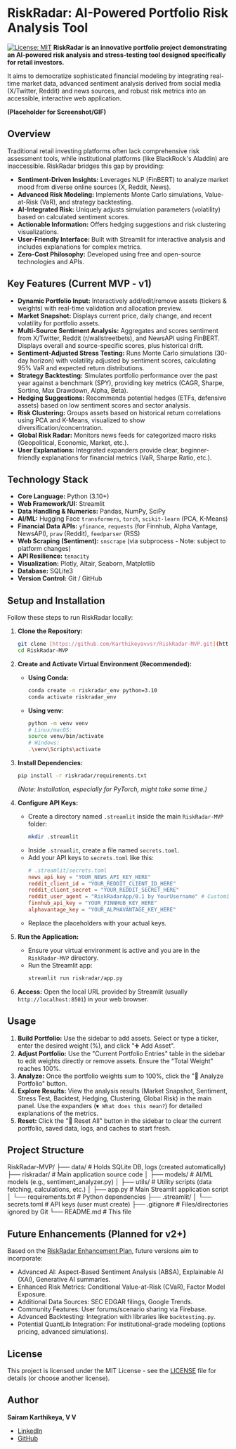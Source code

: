 # RiskRadar: AI-Powered Portfolio Risk Analysis Tool

[![License: MIT](https://img.shields.io/badge/License-MIT-yellow.svg)](https://opensource.org/licenses/MIT) **RiskRadar is an innovative portfolio project demonstrating an AI-powered risk analysis and stress-testing tool designed specifically for retail investors.**

It aims to democratize sophisticated financial modeling by integrating real-time market data, advanced sentiment analysis derived from social media (X/Twitter, Reddit) and news sources, and robust risk metrics into an accessible, interactive web application.


**(Placeholder for Screenshot/GIF)**
## Overview

Traditional retail investing platforms often lack comprehensive risk assessment tools, while institutional platforms (like BlackRock's Aladdin) are inaccessible. RiskRadar bridges this gap by providing:

* **Sentiment-Driven Insights:** Leverages NLP (FinBERT) to analyze market mood from diverse online sources (X, Reddit, News).
* **Advanced Risk Modeling:** Implements Monte Carlo simulations, Value-at-Risk (VaR), and strategy backtesting.
* **AI-Integrated Risk:** Uniquely adjusts simulation parameters (volatility) based on calculated sentiment scores.
* **Actionable Information:** Offers hedging suggestions and risk clustering visualizations.
* **User-Friendly Interface:** Built with Streamlit for interactive analysis and includes explanations for complex metrics.
* **Zero-Cost Philosophy:** Developed using free and open-source technologies and APIs.

## Key Features (Current MVP - v1)

* **Dynamic Portfolio Input:** Interactively add/edit/remove assets (tickers & weights) with real-time validation and allocation preview.
* **Market Snapshot:** Displays current price, daily change, and recent volatility for portfolio assets.
* **Multi-Source Sentiment Analysis:** Aggregates and scores sentiment from X/Twitter, Reddit (r/wallstreetbets), and NewsAPI using FinBERT. Displays overall and source-specific scores, plus historical drift.
* **Sentiment-Adjusted Stress Testing:** Runs Monte Carlo simulations (30-day horizon) with volatility adjusted by sentiment scores, calculating 95% VaR and expected return distributions.
* **Strategy Backtesting:** Simulates portfolio performance over the past year against a benchmark (SPY), providing key metrics (CAGR, Sharpe, Sortino, Max Drawdown, Alpha, Beta).
* **Hedging Suggestions:** Recommends potential hedges (ETFs, defensive assets) based on low sentiment scores and sector analysis.
* **Risk Clustering:** Groups assets based on historical return correlations using PCA and K-Means, visualized to show diversification/concentration.
* **Global Risk Radar:** Monitors news feeds for categorized macro risks (Geopolitical, Economic, Market, etc.).
* **User Explanations:** Integrated expanders provide clear, beginner-friendly explanations for financial metrics (VaR, Sharpe Ratio, etc.).

## Technology Stack

* **Core Language:** Python (3.10+)
* **Web Framework/UI:** Streamlit
* **Data Handling & Numerics:** Pandas, NumPy, SciPy
* **AI/ML:** Hugging Face `transformers`, `torch`, `scikit-learn` (PCA, K-Means)
* **Financial Data APIs:** `yfinance`, `requests` (for Finnhub, Alpha Vantage, NewsAPI), `praw` (Reddit), `feedparser` (RSS)
* **Web Scraping (Sentiment):** `snscrape` (via subprocess - Note: subject to platform changes)
* **API Resilience:** `tenacity`
* **Visualization:** Plotly, Altair, Seaborn, Matplotlib
* **Database:** SQLite3
* **Version Control:** Git / GitHub

## Setup and Installation

Follow these steps to run RiskRadar locally:

1.  **Clone the Repository:**
    ```bash
    git clone [https://github.com/Karthikeyavvsr/RiskRadar-MVP.git](https://github.com/Karthikeyavvsr/RiskRadar-MVP.git) # Replace with your repo URL if different
    cd RiskRadar-MVP
    ```

2.  **Create and Activate Virtual Environment (Recommended):**
    * **Using Conda:**
        ```bash
        conda create -n riskradar_env python=3.10
        conda activate riskradar_env
        ```
    * **Using venv:**
        ```bash
        python -m venv venv
        # Linux/macOS:
        source venv/bin/activate
        # Windows:
        .\venv\Scripts\activate
        ```

3.  **Install Dependencies:**
    ```bash
    pip install -r riskradar/requirements.txt
    ```
    *(Note: Installation, especially for PyTorch, might take some time.)*

4.  **Configure API Keys:**
    * Create a directory named `.streamlit` inside the main `RiskRadar-MVP` folder:
        ```bash
        mkdir .streamlit
        ```
    * Inside `.streamlit`, create a file named `secrets.toml`.
    * Add your API keys to `secrets.toml` like this:
        ```toml
        # .streamlit/secrets.toml
        news_api_key = "YOUR_NEWS_API_KEY_HERE"
        reddit_client_id = "YOUR_REDDIT_CLIENT_ID_HERE"
        reddit_client_secret = "YOUR_REDDIT_SECRET_HERE"
        reddit_user_agent = "RiskRadarApp/0.1 by YourUsername" # Customize if needed
        finnhub_api_key = "YOUR_FINNHUB_KEY_HERE"
        alphavantage_key = "YOUR_ALPHAVANTAGE_KEY_HERE"
        ```
    * Replace the placeholders with your actual keys.

5.  **Run the Application:**
    * Ensure your virtual environment is active and you are in the `RiskRadar-MVP` directory.
    * Run the Streamlit app:
        ```bash
        streamlit run riskradar/app.py
        ```

6.  **Access:** Open the local URL provided by Streamlit (usually `http://localhost:8501`) in your web browser.

## Usage

1.  **Build Portfolio:** Use the sidebar to add assets. Select or type a ticker, enter the desired weight (%), and click "➕ Add Asset".
2.  **Adjust Portfolio:** Use the "Current Portfolio Entries" table in the sidebar to edit weights directly or remove assets. Ensure the "Total Weight" reaches 100%.
3.  **Analyze:** Once the portfolio weights sum to 100%, click the "🚀 Analyze Portfolio" button.
4.  **Explore Results:** View the analysis results (Market Snapshot, Sentiment, Stress Test, Backtest, Hedging, Clustering, Global Risk) in the main panel. Use the expanders (`▼ What does this mean?`) for detailed explanations of the metrics.
5.  **Reset:** Click the "🔄 Reset All" button in the sidebar to clear the current portfolio, saved data, logs, and caches to start fresh.

## Project Structure
RiskRadar-MVP/
├── data/                 # Holds SQLite DB, logs (created automatically)
├── riskradar/            # Main application source code
│   ├── models/           # AI/ML models (e.g., sentiment_analyzer.py)
│   ├── utils/            # Utility scripts (data fetching, calculations, etc.)
│   ├── app.py            # Main Streamlit application script
│   └── requirements.txt  # Python dependencies
├── .streamlit/
│   └── secrets.toml      # API keys (user must create)
├── .gitignore            # Files/directories ignored by Git
└── README.md             # This file

## Future Enhancements (Planned for v2+)

Based on the [RiskRadar Enhancement Plan](link_to_enhancement_plan_doc_or_wiki), future versions aim to incorporate:

* Advanced AI: Aspect-Based Sentiment Analysis (ABSA), Explainable AI (XAI), Generative AI summaries.
* Enhanced Risk Metrics: Conditional Value-at-Risk (CVaR), Factor Model Exposure.
* Additional Data Sources: SEC EDGAR filings, Google Trends.
* Community Features: User forums/scenario sharing via Firebase.
* Advanced Backtesting: Integration with libraries like `backtesting.py`.
* Potential QuantLib Integration: For institutional-grade modeling (options pricing, advanced simulations).


## License

This project is licensed under the MIT License - see the [LICENSE](LICENSE) file for details (or choose another license).



## Author

**Sairam Karthikeya, V V**

* [LinkedIn](https://www.linkedin.com/in/vvsrk1117/)
* [GitHub](https://github.com/Karthikeyavvsr)

